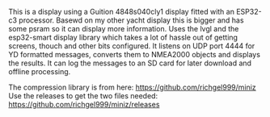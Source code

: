 This is a display using a Guition 4848s040cly1 display fitted with an ESP32-c3 processor.
Basewd on my other yacht display this is bigger and has some psram so it can display more information.
Uses the lvgl and the esp32-smart display library which takes a lot of hassle out of getting screens, thouch and other bits configured.
It listens on UDP port 4444 for YD formatted messages, converts them to NMEA2000 objects and displays the results.
It can log the messages to an SD card for later download and offline processing.

The compression library is from here: https://github.com/richgel999/miniz
Use the releases to get the two files needed: https://github.com/richgel999/miniz/releases